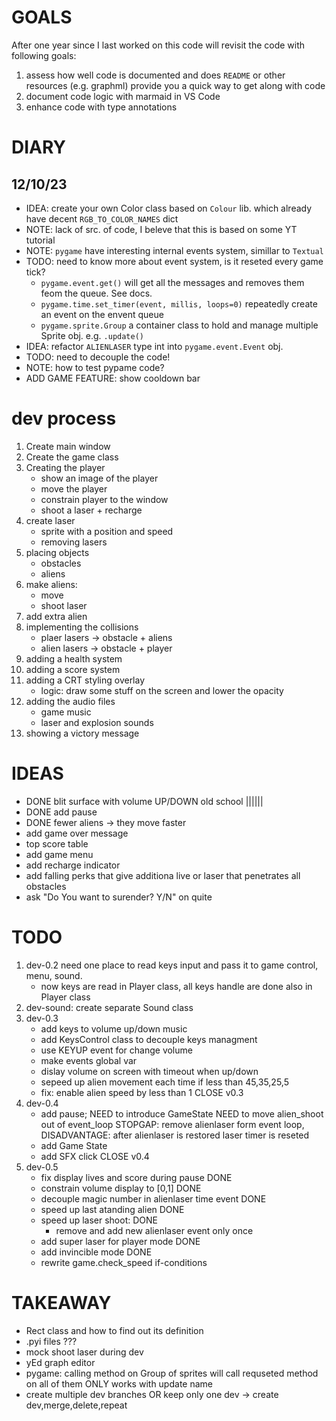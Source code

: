 
# GOALS
After one year since I last worked on this code will revisit the code with following goals:
1. assess how well code is documented and does `README` or other resources (e.g. graphml) provide you a quick way to get along with code
2. document code logic with marmaid in VS Code
3. enhance code with type annotations

# DIARY
## 12/10/23
- IDEA: create your own Color class based on `Colour` lib. which already have decent `RGB_TO_COLOR_NAMES` dict
- NOTE: lack of src. of code, I beleve that this is based on some YT tutorial
- NOTE: `pygame` have interesting internal events system, simillar to `Textual`
- TODO: need to know more about event system, is it reseted every game tick?
  - `pygame.event.get()` will get all the messages and removes them feom the queue. See docs.
  - `pygame.time.set_timer(event, millis, loops=0)` repeatedly create an event on the envent queue
  - `pygame.sprite.Group` a container class to hold and manage multiple Sprite obj. e.g. `.update()`
- IDEA: refactor `ALIENLASER` type int into `pygame.event.Event` obj.
- TODO: need to decouple the code!
- NOTE: how to test pypame code?
- ADD GAME FEATURE: show cooldown bar

# dev process
1. Create main window
2. Create the game class
3. Creating the player
    - show an image of the player
    - move the player
    - constrain player to the window
    - shoot a laser + recharge
4. create laser
    - sprite with a position and speed
    - removing lasers
5. placing objects
    - obstacles
    - aliens
6. make aliens:
    - move
    - shoot laser
7. add extra alien
8. implementing the collisions
    - plaer lasers -> obstacle + aliens
    - alien lasers -> obstacle + player
9. adding a health system
10. adding a score system
11. adding a CRT styling overlay
    - logic: draw some stuff on the screen and lower the opacity
12. adding the audio files
    - game music
    - laser and explosion sounds
13. showing a victory message

# IDEAS
- DONE blit surface with volume UP/DOWN old school ||||||
- DONE add pause
- DONE fewer aliens -> they move faster
- add game over message
- top score table
- add game menu
- add recharge indicator
- add falling perks that give additiona live or laser that penetrates all obstacles
- ask "Do You want to surender? Y/N" on quite

# TODO
1. dev-0.2 need one place to read keys input and pass it to game control, menu, sound. 
    - now keys are read in Player class, all keys handle are done also in Player class
2. dev-sound: create separate Sound class
3. dev-0.3 
    - add keys to volume up/down music
    - add KeysControl class to decouple keys managment
    - use KEYUP event for change volume
    - make events global var
    - dislay volume on screen with timeout when up/down
    - sepeed up alien movement each time if less than 45,35,25,5
    - fix: enable alien speed by less than 1 
    CLOSE v0.3
4. dev-0.4
    - add pause; NEED to introduce GameState 
        NEED to move alien_shoot out of event_loop
            STOPGAP: remove alienlaser form event loop, DISADVANTAGE: after
                alienlaser is restored laser timer is reseted
    - add Game State
    - add SFX click
    CLOSE v0.4
5. dev-0.5
    - fix display lives and score during pause DONE
    - constrain volume display to [0,1] DONE
    - decouple magic number in alienlaser time event DONE
    - speed up last atanding alien DONE
    - speed up laser shoot: DONE
        - remove and add new alienlaser event only once
    - add super laser for player mode DONE
    - add invincible mode DONE
    - rewrite game.check_speed if-conditions


# TAKEAWAY
- Rect class and how to find out its definition
- .pyi files ???
- mock shoot laser during dev
- yEd graph editor
- pygame: calling method on Group of sprites will call requseted method on all of them ONLY works with update name 
- create multiple dev branches OR keep only one dev -> create dev,merge,delete,repeat